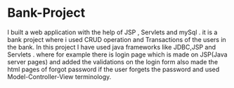 # Bank-Project
I built a web application with the help of JSP , Servlets and mySql . it is a bank project where i used CRUD operation and Transactions of the users in the bank. In this project I have used java frameworks like JDBC,JSP and Servlets . where for example there is login page which is made on JSP(Java server pages) and added the validations on the login form also made the html pages of forgot password if the user forgets the password and used Model-Controller-View terminology.
